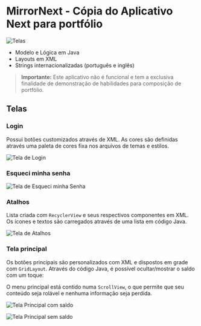 # MirrorNext - Cópia do Aplicativo Next para portfólio

![Telas](
https://user-images.githubusercontent.com/10471979/109236792-129a0d00-77af-11eb-88cc-48909363bf4b.png)

* Modelo e Lógica em Java
* Layouts em XML
* Strings internacionalizadas (português e inglês)

> **Importante:** Este aplicativo não é funcional e tem a exclusiva finalidade de demonstração de habilidades para composição de portfólio.

## Telas

### Login

Possui botões customizados através de XML. As cores são definidas através uma paleta de cores fixa nos arquivos de temas e estilos.

![Tela de Login](https://user-images.githubusercontent.com/10471979/109237441-4c1f4800-77b0-11eb-8eea-ff7498780600.jpg)

### Esqueci minha senha

![Tela de Esqueci minha Senha](https://user-images.githubusercontent.com/10471979/109237490-648f6280-77b0-11eb-8372-8f0538a7f8e8.jpg)

### Atalhos

Lista criada com `RecyclerView` e seus respectivos componentes em XML. Os ícones e textos são carregados através de uma lista em código Java.

![Tela de Atalhos](https://user-images.githubusercontent.com/10471979/109237554-8a1c6c00-77b0-11eb-8f07-717dd50cf57b.jpg)

### Tela principal

Os botões principais são personalizados com XML e dispostos em grade com `GridLayout`. Através do código Java, é possível ocultar/mostrar o saldo com um toque:

O menu principal está contido numa `ScrollView`, o que permite que seu conteúdo seja rolável e nenhuma informação seja perdida.

![Tela Principal com saldo](https://user-images.githubusercontent.com/10471979/109237607-a7513a80-77b0-11eb-8c2f-285baf0279dd.jpg)

![Tela Principal sem saldo](https://user-images.githubusercontent.com/10471979/109238296-0ebbba00-77b2-11eb-8f92-99106465d209.jpg)